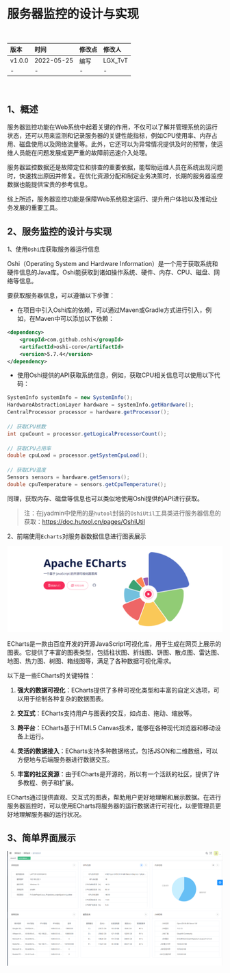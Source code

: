 # 服务器监控的设计与实现

<br/>

| 版本   | 时间       | 修改点 | 修改人  |
| :----- | :--------- | :----- | :------ |
| v1.0.0 | 2022-05-25 | 编写   | LGX_TvT |
| -      | -          | -      | -       |

<br/>

## 1、概述



服务器监控功能在Web系统中起着关键的作用，不仅可以了解并管理系统的运行状态，还可以用来监测和记录服务器的关键性能指标，例如CPU使用率、内存占用、磁盘使用以及网络流量等。此外，它还可以为异常情况提供及时的预警，使运维人员能在问题发展成更严重的故障前迅速介入处理。

服务器监控数据还是故障定位和排查的重要依据，能帮助运维人员在系统出现问题时，快速找出原因并修复。在优化资源分配和制定业务决策时，长期的服务器监控数据也能提供宝贵的参考信息。

综上所述，服务器监控功能是保障Web系统稳定运行、提升用户体验以及推动业务发展的重要工具。



## 2、服务监控的设计与实现



1、使用`Oshi`库获取服务器运行信息

Oshi（Operating System and Hardware Information）是一个用于获取系统和硬件信息的Java库。Oshi能获取到诸如操作系统、硬件、内存、CPU、磁盘、网络等信息。

要获取服务器信息，可以遵循以下步骤：

- 在项目中引入Oshi库的依赖，可以通过Maven或Gradle方式进行引入，例如，在Maven中可以添加以下依赖：

```xml
<dependency>
    <groupId>com.github.oshi</groupId>
    <artifactId>oshi-core</artifactId>
    <version>5.7.4</version>
</dependency>
```

- 使用Oshi提供的API获取系统信息，例如，获取CPU相关信息可以使用以下代码：

```java
SystemInfo systemInfo = new SystemInfo();
HardwareAbstractionLayer hardware = systemInfo.getHardware();
CentralProcessor processor = hardware.getProcessor();

// 获取CPU核数
int cpuCount = processor.getLogicalProcessorCount();

// 获取CPU占用率
double cpuLoad = processor.getSystemCpuLoad();

// 获取CPU温度
Sensors sensors = hardware.getSensors();
double cpuTemperature = sensors.getCpuTemperature();
```

同理，获取内存、磁盘等信息也可以类似地使用Oshi提供的API进行获取。



>  注：在jyadmin中使用的是`hutool`封装的`OshiUtil`工具类进行服务器信息的获取：https://doc.hutool.cn/pages/OshiUtil





2、前端使用`Echarts`对服务器数据信息进行图表展示

![image-20230615160214790](%E6%9C%8D%E5%8A%A1%E5%99%A8%E7%9B%91%E6%8E%A7%E7%9A%84%E8%AE%BE%E8%AE%A1%E4%B8%8E%E5%AE%9E%E7%8E%B0.assets/image-20230615160214790-16868161359462.png)

ECharts是一款由百度开发的开源JavaScript可视化库，用于生成在网页上展示的图表。它提供了丰富的图表类型，包括柱状图、折线图、饼图、散点图、雷达图、地图、热力图、树图、箱线图等，满足了各种数据可视化需求。

以下是一些ECharts的关键特性：

1. **强大的数据可视化**：ECharts提供了多种可视化类型和丰富的自定义选项，可以用于绘制各种复杂的数据图表。

2. **交互式**：ECharts支持用户与图表的交互，如点击、拖动、缩放等。

3. **跨平台**：ECharts基于HTML5 Canvas技术，能够在各种现代浏览器和移动设备上运行。

4. **灵活的数据接入**：ECharts支持多种数据格式，包括JSON和二维数组，可以方便地与后端服务器进行数据交互。

5. **丰富的社区资源**：由于ECharts是开源的，所以有一个活跃的社区，提供了许多教程、例子和扩展。

ECharts通过提供直观、交互式的图表，帮助用户更好地理解和展示数据。在进行服务器监控时，可以使用ECharts将服务器的运行数据进行可视化，以便管理员更好地理解服务器的运行状况。



## 3、简单界面展示

![image-20230618210100494](%E6%9C%8D%E5%8A%A1%E5%99%A8%E7%9B%91%E6%8E%A7%E7%9A%84%E8%AE%BE%E8%AE%A1%E4%B8%8E%E5%AE%9E%E7%8E%B0.assets/image-20230618210100494-16870932619801.png)
